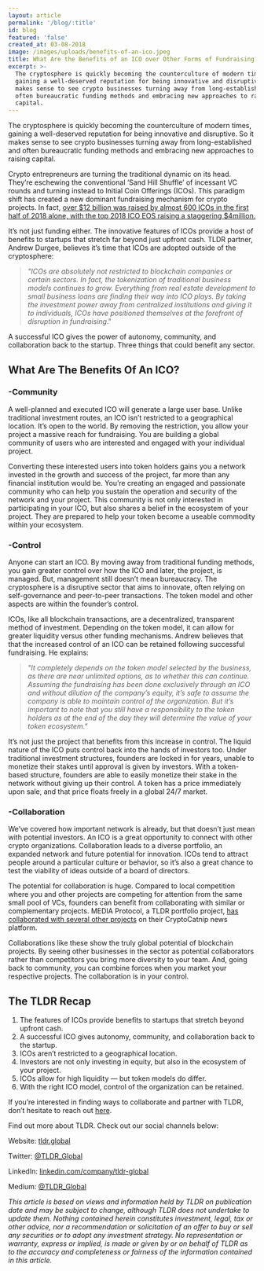 ```yaml
---
layout: article
permalink: '/blog/:title'
id: blog
featured: 'false'
created_at: 03-08-2018
image: /images/uploads/benefits-of-an-ico.jpeg
title: What Are the Benefits of an ICO over Other Forms of Fundraising?
excerpt: >-
  The cryptosphere is quickly becoming the counterculture of modern times,
  gaining a well-deserved reputation for being innovative and disruptive. So it
  makes sense to see crypto businesses turning away from long-established and
  often bureaucratic funding methods and embracing new approaches to raising
  capital.
---
```

The cryptosphere is quickly becoming the counterculture of modern times, gaining a well-deserved reputation for being innovative and disruptive. So it makes sense to see crypto businesses turning away from long-established and often bureaucratic funding methods and embracing new approaches to raising capital.

Crypto entrepreneurs are turning the traditional dynamic on its head. They’re eschewing the conventional ‘Sand Hill Shuffle’ of incessant VC rounds and turning instead to Initial Coin Offerings (ICOs). This paradigm shift has created a new dominant fundraising mechanism for crypto projects. In fact, [over $12 billion was raised by almost 600 ICOs in the first half of 2018 alone, with the top 2018 ICO EOS raising a staggering $4million.](https://coinschedule.com/stats.html)

It’s not just funding either. The innovative features of ICOs provide a host of benefits to startups that stretch far beyond just upfront cash. TLDR partner, Andrew Durgee, believes it’s time that ICOs are adopted outside of the cryptosphere:

> _"ICOs are absolutely not restricted to blockchain companies or certain sectors. In fact, the tokenization of traditional business models continues to grow. Everything from real estate development to small business loans are finding their way into ICO plays. By taking the investment power away from centralized institutions and giving it to individuals, ICOs have positioned themselves at the forefront of disruption in fundraising_."

A successful ICO gives the power of autonomy, community, and collaboration back to the startup. Three things that could benefit any sector.

## What Are The Benefits Of An ICO?

### \-Community

A well-planned and executed ICO will generate a large user base. Unlike traditional investment routes, an ICO isn’t restricted to a geographical location. It’s open to the world. By removing the restriction, you allow your project a massive reach for fundraising. You are building a global community of users who are interested and engaged with your individual project.

Converting these interested users into token holders gains you a network invested in the growth and success of the project, far more than any financial institution would be. You’re creating an engaged and passionate community who can help you sustain the operation and security of the network and your project. This community is not only interested in participating in your ICO, but also shares a belief in the ecosystem of your project. They are prepared to help your token become a useable commodity within your ecosystem.

### \-Control

Anyone can start an ICO. By moving away from traditional funding methods, you gain greater control over how the ICO and later, the project, is managed. But, management still doesn’t mean bureaucracy. The cryptosphere is a disruptive sector that aims to innovate, often relying on self-governance and peer-to-peer transactions. The token model and other aspects are within the founder’s control.

ICOs, like all blockchain transactions, are a decentralized, transparent method of investment. Depending on the token model, it can allow for greater liquidity versus other funding mechanisms. Andrew believes that that the increased control of an ICO can be retained following successful fundraising. He explains:

> _"It completely depends on the token model selected by the business, as there are near unlimited options, as to whether this can continue. Assuming the fundraising has been done exclusively through an ICO and without dilution of the company’s equity, it’s safe to assume the company is able to maintain control of the organization. But it’s important to note that you still have a responsibility to the token holders as at the end of the day they will determine the value of your token ecosystem."_

It’s not just the project that benefits from this increase in control. The liquid nature of the ICO puts control back into the hands of investors too. Under traditional investment structures, founders are locked in for years, unable to monetize their stakes until approval is given by investors. With a token-based structure, founders are able to easily monetize their stake in the network without giving up their control. A token has a price immediately upon sale, and that price floats freely in a global 24/7 market.

### \-Collaboration

We’ve covered how important network is already, but that doesn’t just mean with potential investors. An ICO is a great opportunity to connect with other crypto organizations. Collaboration leads to a diverse portfolio, an expanded network and future potential for innovation. ICOs tend to attract people around a particular culture or behavior, so it’s also a great chance to test the viability of ideas outside of a board of directors.

The potential for collaboration is huge. Compared to local competition where you and other projects are competing for attention from the same small pool of VCs, founders can benefit from collaborating with similar or complementary projects. MEDIA Protocol, a TLDR portfolio project, [has collaborated with several other projects](https://medium.com/@mediaprotocolsm/follow-crypto-project-announcements-on-media-protocols-cryptocatnip-app-f35a41df7ca0) on their CryptoCatnip news platform.

Collaborations like these show the truly global potential of blockchain projects. By seeing other businesses in the sector as potential collaborators rather than competitors you bring more diversity to your team. And, going back to community, you can combine forces when you market your respective projects. The collaboration is in your control.

## The TLDR Recap

1. The features of ICOs provide benefits to startups that stretch beyond upfront cash.
2. A successful ICO gives autonomy, community, and collaboration back to the startup.
3. ICOs aren’t restricted to a geographical location.
4. Investors are not only investing in equity, but also in the ecosystem of your project.
5. ICOs allow for high liquidity — but token models do differ.
6. With the right ICO model, control of the organization can be retained.

If you’re interested in finding ways to collaborate and partner with TLDR, don’t hesitate to reach out [here](https://tldr.global/contact).

Find out more about TLDR. Check out our social channels below:

Website: [tldr.global](https://tldr.global/)

Twitter: [@TLDR_Global](https://twitter.com/TLDR_Global)

LinkedIn: [linkedin.com/company/tldr-global](https://www.linkedin.com/company/tldr-global/)

Medium: [@TLDR_Global](https://medium.com/@TLDR_Global)

_This article is based on views and information held by TLDR on publication date and may be subject to change, although TLDR does not undertake to update them. Nothing contained herein constitutes investment, legal, tax or other advice, nor a recommendation or solicitation of an offer to buy or sell any securities or to adopt any investment strategy. No representation or warranty, express or implied, is made or given by or on behalf of TLDR as to the accuracy and completeness or fairness of the information contained in this article._
